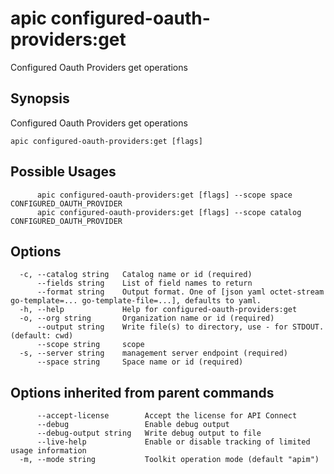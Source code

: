 # apic configured-oauth-providers:get

Configured Oauth Providers get operations

## Synopsis

Configured Oauth Providers get operations

```
apic configured-oauth-providers:get [flags]
```

## Possible Usages

```
      apic configured-oauth-providers:get [flags] --scope space CONFIGURED_OAUTH_PROVIDER
      apic configured-oauth-providers:get [flags] --scope catalog CONFIGURED_OAUTH_PROVIDER
```

## Options

```
  -c, --catalog string   Catalog name or id (required)
      --fields string    List of field names to return
      --format string    Output format. One of [json yaml octet-stream go-template=... go-template-file=...], defaults to yaml.
  -h, --help             Help for configured-oauth-providers:get
  -o, --org string       Organization name or id (required)
      --output string    Write file(s) to directory, use - for STDOUT. (default: cwd)
      --scope string     scope
  -s, --server string    management server endpoint (required)
      --space string     Space name or id (required)
```

## Options inherited from parent commands

```
      --accept-license        Accept the license for API Connect
      --debug                 Enable debug output
      --debug-output string   Write debug output to file
      --live-help             Enable or disable tracking of limited usage information
  -m, --mode string           Toolkit operation mode (default "apim")
```
